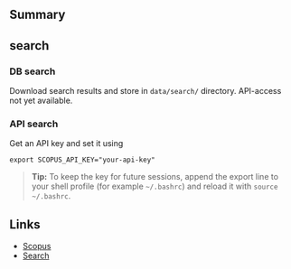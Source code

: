 ## Summary

## search

### DB search

Download search results and store in `data/search/` directory. API-access not yet available.

### API search

Get an API key and set it using

```
export SCOPUS_API_KEY="your-api-key"
```

> **Tip:** To keep the key for future sessions, append the export line to your shell profile (for example ``~/.bashrc``) and reload it with ``source ~/.bashrc``.

## Links

- [Scopus](http://www.scopus.com)
- [Search](https://dev.elsevier.com/sd_search_example.html)
